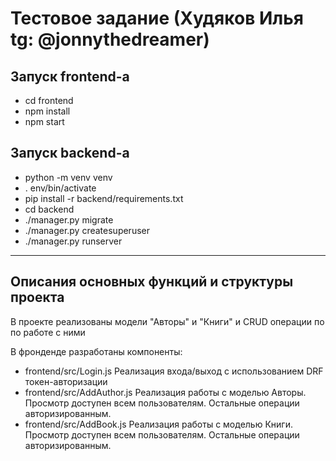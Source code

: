 # Тестовое задание (Худяков Илья tg: @jonnythedreamer)


## Запуск frontend-а
- cd frontend
- npm install
- npm start

## Запуск backend-а

- python -m venv venv
- . env/bin/activate
- pip install -r backend/requirements.txt
- cd backend
- ./manager.py migrate
- ./manager.py createsuperuser
- ./manager.py runserver

---

## Описания основных функций и структуры проекта

В проекте реализованы модели "Авторы" и "Книги" и CRUD операции по по работе с ними

В фронденде разработаны компоненты:
- frontend/src/Login.js Реализация входа/выход с использованием DRF токен-авторизации
- frontend/src/AddAuthor.js Реализация работы с моделью Авторы. Просмотр доступен всем пользователям. Остальные операции авторизированным. 
- frontend/src/AddBook.js Реализация работы с моделью Книги. Просмотр доступен всем пользователям. Остальные операции авторизированным.
